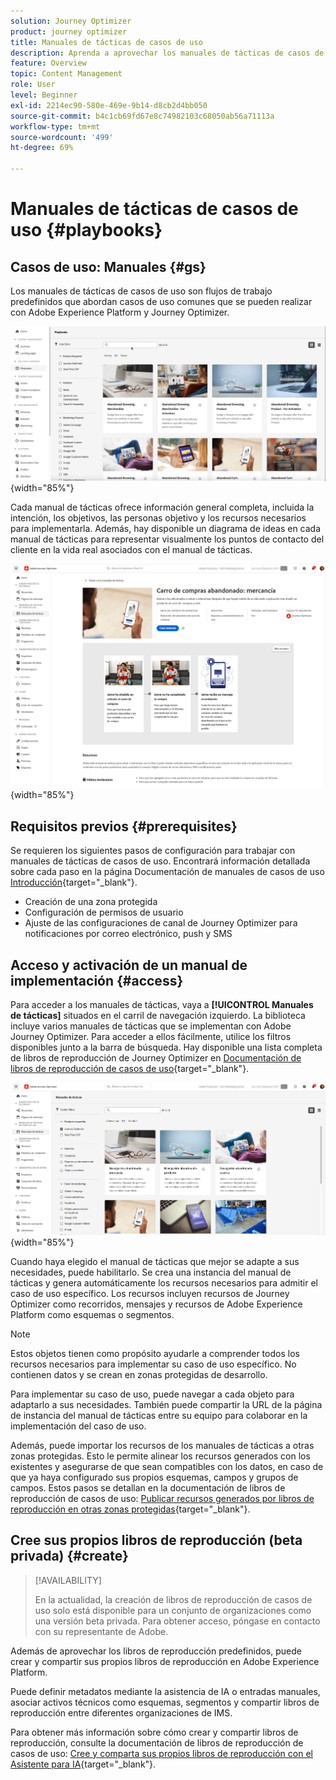```yaml
---
solution: Journey Optimizer
product: journey optimizer
title: Manuales de tácticas de casos de uso
description: Aprenda a aprovechar los manuales de tácticas de casos de uso de Adobe Experience Platform con Adobe Journeys Optimizer.
feature: Overview
topic: Content Management
role: User
level: Beginner
exl-id: 2214ec90-580e-469e-9b14-d8cb2d4bb050
source-git-commit: b4c1cb69fd67e8c74982103c68050ab56a71113a
workflow-type: tm+mt
source-wordcount: '499'
ht-degree: 69%

---
```


# Manuales de tácticas de casos de uso {#playbooks}

## Casos de uso: Manuales {#gs}

Los manuales de tácticas de casos de uso son flujos de trabajo predefinidos que abordan casos de uso comunes que se pueden realizar con Adobe Experience Platform y Journey Optimizer.

![imagen animada que muestra manuales de tácticas de casos de uso](../rn/assets/do-not-localize/playbooks.gif){width="85%"}

Cada manual de tácticas ofrece información general completa, incluida la intención, los objetivos, las personas objetivo y los recursos necesarios para implementarla. Además, hay disponible un diagrama de ideas en cada manual de tácticas para representar visualmente los puntos de contacto del cliente en la vida real asociados con el manual de tácticas.

![Manual de tácticas del carro de compras abandonado mostrado en la vista de descubrimiento de manuales de tácticas](assets/playbooks-detail.png){width="85%"}

## Requisitos previos {#prerequisites}

Se requieren los siguientes pasos de configuración para trabajar con manuales de tácticas de casos de uso. Encontrará información detallada sobre cada paso en la página Documentación de manuales de casos de uso [Introducción](https://experienceleague.adobe.com/docs/experience-platform/use-case-playbooks/playbooks/get-started.html?lang=es){target="_blank"}.

* Creación de una zona protegida
* Configuración de permisos de usuario
* Ajuste de las configuraciones de canal de Journey Optimizer para notificaciones por correo electrónico, push y SMS

## Acceso y activación de un manual de implementación {#access}

Para acceder a los manuales de tácticas, vaya a **[!UICONTROL Manuales de tácticas]** situados en el carril de navegación izquierdo. La biblioteca incluye varios manuales de tácticas que se implementan con Adobe Journey Optimizer. Para acceder a ellos fácilmente, utilice los filtros disponibles junto a la barra de búsqueda. Hay disponible una lista completa de libros de reproducción de Journey Optimizer en [Documentación de libros de reproducción de casos de uso](https://experienceleague.adobe.com/docs/experience-platform/use-case-playbooks/playbooks/playbooks-list.html?lang=es){target="_blank"}.

![Lista de manuales de tácticas con el panel de filtros abierto](assets/playbooks-filter.png){width="85%"}

Cuando haya elegido el manual de tácticas que mejor se adapte a sus necesidades, puede habilitarlo. Se crea una instancia del manual de tácticas y genera automáticamente los recursos necesarios para admitir el caso de uso específico. Los recursos incluyen recursos de Journey Optimizer como recorridos, mensajes y recursos de Adobe Experience Platform como esquemas o segmentos.

>[!NOTE]
>
>Estos objetos tienen como propósito ayudarle a comprender todos los recursos necesarios para implementar su caso de uso específico. No contienen datos y se crean en zonas protegidas de desarrollo. 

Para implementar su caso de uso, puede navegar a cada objeto para adaptarlo a sus necesidades. También puede compartir la URL de la página de instancia del manual de tácticas entre su equipo para colaborar en la implementación del caso de uso.

Además, puede importar los recursos de los manuales de tácticas a otras zonas protegidas. Esto le permite alinear los recursos generados con los existentes y asegurarse de que sean compatibles con los datos, en caso de que ya haya configurado sus propios esquemas, campos y grupos de campos. Estos pasos se detallan en la documentación de libros de reproducción de casos de uso: [Publicar recursos generados por libros de reproducción en otras zonas protegidas](https://experienceleague.adobe.com/docs/experience-platform/use-case-playbooks/playbooks/data-awareness.html?lang=es){target="_blank"}.

## Cree sus propios libros de reproducción (beta privada) {#create}

>[!AVAILABILITY]
>
>En la actualidad, la creación de libros de reproducción de casos de uso solo está disponible para un conjunto de organizaciones como una versión beta privada. Para obtener acceso, póngase en contacto con su representante de Adobe.

Además de aprovechar los libros de reproducción predefinidos, puede crear y compartir sus propios libros de reproducción en Adobe Experience Platform.

Puede definir metadatos mediante la asistencia de IA o entradas manuales, asociar activos técnicos como esquemas, segmentos y compartir libros de reproducción entre diferentes organizaciones de IMS.

Para obtener más información sobre cómo crear y compartir libros de reproducción, consulte la documentación de libros de reproducción de casos de uso: [Cree y comparta sus propios libros de reproducción con el Asistente para IA](https://experienceleague.adobe.com/docs/experience-platform/use-case-playbooks/playbooks/author.html?lang=es#sharing-playbooks-sandboxes){target="_blank"}.
